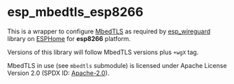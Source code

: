 # esp_mbedtls_esp8266

This is a wrapper to configure [MbedTLS](https://github.com/Mbed-TLS/mbedtls) as required by [esp_wireguard](https://github.com/droscy/esp_wireguard/) library on [ESPHome](https://esphome.io/) for **esp8266** platform.

Versions of this library will follow MbedTLS versions plus `+wgX` tag.

MbedTLS in use (see `mbedtls` submodule) is licensed under Apache License Version 2.0 (SPDX ID: [Apache-2.0](https://spdx.org/licenses/Apache-2.0.html)).
